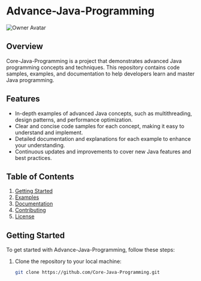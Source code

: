 # Advance-Java-Programming

![Owner Avatar](owner-avatar.png)

## Overview

Core-Java-Programming is a project that demonstrates advanced Java programming concepts and techniques. This repository contains code samples, examples, and documentation to help developers learn and master Java programming.

## Features

- In-depth examples of advanced Java concepts, such as multithreading, design patterns, and performance optimization.
- Clear and concise code samples for each concept, making it easy to understand and implement.
- Detailed documentation and explanations for each example to enhance your understanding.
- Continuous updates and improvements to cover new Java features and best practices.

## Table of Contents

1. [Getting Started](#getting-started)
2. [Examples](#examples)
3. [Documentation](#documentation)
4. [Contributing](#contributing)
5. [License](#license)

## Getting Started

To get started with Advance-Java-Programming, follow these steps:

1. Clone the repository to your local machine:

   ```bash
   git clone https://github.com/Core-Java-Programming.git
